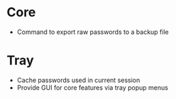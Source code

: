 Core
====
* Command to export raw passwords to a backup file

Tray
====
* Cache passwords used in current session
* Provide GUI for core features via tray popup menus
